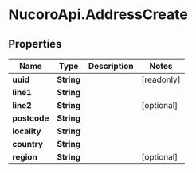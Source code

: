 # NucoroApi.AddressCreate

## Properties

Name | Type | Description | Notes
------------ | ------------- | ------------- | -------------
**uuid** | **String** |  | [readonly] 
**line1** | **String** |  | 
**line2** | **String** |  | [optional] 
**postcode** | **String** |  | 
**locality** | **String** |  | 
**country** | **String** |  | 
**region** | **String** |  | [optional] 


